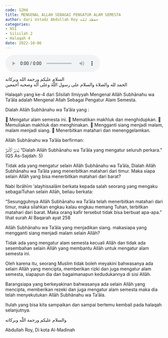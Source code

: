 ```yaml
---
code: S2H4
title: MENGENAL ALLAH SEBAGAI PENGATUR ALAM SEMESTA
author: dari Ustadz Abdullah Roy حفظه لله
categories:
- HSI
- Silsilah 2
- Halaqah 4
date: 2022-10-06
---
```


<audio controls="" src="https://docs.google.com/uc?export=open&id=1-W9DS_pRxgVvrcOI2BaTAceGtJNGgDJZ"></audio>

<div class="dalil">
  السلام عليكم ورحمة الله وبركاته
  <br>
  الحمد لله والصلاة والسلام على رسول اللَّهُ وعلى آله وصحبه أجمعين
</div>


Halaqah yang ke-4 dari Silsilah Ilmiyyah Mengenal Allāh Subhānahu wa Ta’āla adalah Mengenal Allah Sebagai Pengatur Alam Semesta.

Dialah Allāh Subhānahu wa Ta’āla yang :

📝 Mengatur alam semesta ini.
📝 Mematikan makhluk dan menghidupkan.
📝 Memuliakan makhluk dan menghinakan.
📝 Mengganti siang menjadi malam, malam menjadi siang.
📝 Menerbitkan matahari dan menenggelamkan.

Allāh Subhānahu wa Ta’āla berfirman:

ﻳُﺪَﺑِّﺮُ ﭐﻟۡﺄَﻣۡﺮَۖ
“Dialah Allāh Subhānahu wa Ta’āla yang mengatur seluruh perkara.” (QS As-Sajdah: 5)

Tidak ada yang mengatur selain Allāh Subhānahu wa Ta’āla, Dialah Allāh Subhānahu wa Ta’āla yang menerbitkan matahari dari timur. Maka siapa selain Allāh yang bisa menerbitkan matahari dari barat?

Nabi Ibrāhīm ‘alayhissalām berkata kepada salah seorang yang mengaku sebagaiTuhan selain Allāh, beliau berkata:

“Sesungguhnya Allāh Subhānahu wa Ta’āla telah menerbitkan matahari dari timur, maka silahkan engkau kalau engkau memang Tuhan, terbitkan matahari dari barat. Maka orang kafir tersebut tidak bisa berbuat apa-apa.” lihat surah Al Baqarah ayat 258

Allāh Subhānahu wa Ta’āla yang menjadikan siang. makasiapa yang mengganti siang menjadi malam selain Allāh?

Tidak ada yang mengatur alam semesta kecuali Allāh dan tidak ada sesembahan selain Allāh yang membantu Allāh untuk mengatur alam semesta ini.

Oleh karena itu, seorang Muslim tidak boleh meyakini bahwasanya ada selain Allāh yang mencipta, memberikan rizki dan juga mengatur alam semesta, siapapun dia dan bagaimanapun kedudukannya di sisi Allāh.

Barangsiapa yang berkeyakinan bahwasanya ada selain Allāh yang mencipta, memberikan rezeki dan juga mengatur alam semesta maka dia telah menyekutukan Allāh Subhānahu wa Ta’āla.

Itulah yang bisa kita sampaikan dan sampai bertemu kembali pada halaqah selanjutnya.

<div class="dalil">
  والسلام عليكم ورحمة اللّه وبركاته
</div>

<p class="signature">
Abdullah Roy, 
Di kota Al-Madinah
</p>